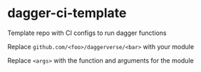 # dagger-ci-template
Template repo with CI configs to run dagger functions

Replace `github.com/<foo>/daggerverse/<bar>` with your module

Replace `<args>` with the function and arguments for the module

